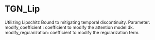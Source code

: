 # TGN_Lip
Utilizing Lipschitz Bound to mitigating temporal discontinuity.
Parameter: modify_coefficient : coefficient to modify the attention model dk.
           modify_regularization: coefficient to modify the regularization term.
